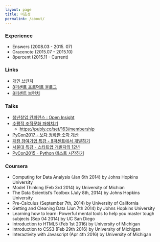 ```yaml
---
layout: page
title: 이호성
permalink: /about/
---
```


### Experience

* Enswers  (2008.03 - 2015. 07)
* Gracenote (2015.07 - 2015.10)
* 8percent (2015.11 - Current)

### Links

* [개인 브런치](https://brunch.co.kr/@leehosung)
* [8퍼센트 프로덕트 블로그](https://8percent.github.io)
* [8퍼센트 브런치](https://brunch.co.kr/magazine/8percent)

### Talks

* [청년창업 컨퍼런스 : Open Insight](https://www.openinsightcon.com/)
* [수평적 조직문화 파헤치기](http://slides.com/hosunglee-1/deck-1-2-3-6-12)
  * https://publy.co/set/163/membership
* [PyCon2017 - 보다 정확한 숫자 계산](http://slides.com/hosunglee-1/deck-10#/)
* [패캠 참여기업 특강 - 8퍼센트에서 개발하기](http://slides.com/hosunglee-1/deck-1-2-3-4-7#/)
* [서울대 특강 - 스타트업 개발자의 12년](http://slides.com/hosunglee-1/deck-1-2-3-6#/)
* [PyCon2015 - Python 테스트 시작하기](http://slides.com/hosunglee-1/deck#/)

### Coursera

* Computing for Data Analysis (Jan 6th 2014) by Johns Hopkins University
* Model Thinking (Feb 3rd 2014) by University of Michian
* The Data Scientist’s Toolbox (July 8th, 2014) by Johns Hopkins University
* Pre-Calculus (September 7th, 2014) by University of California
* Getting and Cleaning Data (Jun 7th 2014) by Johns Hopkins University
* Learning how to learn: Powerful mental tools to help you master tough subjects (Sep 04 2014) by UC San Diego
* Introduction to HTML5 (Feb 1st 2016) by University of Michigan
* Introduction to CSS3 (Feb 29th 2016) by University of Michigan
* Interactivity with Javascript (Apr 4th 2016) by University of Michigan
